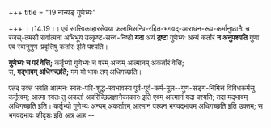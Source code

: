 +++
title = "19 नान्यङ् गुणेभ्यः"

+++
।।14.19।। एवं सात्त्विकाहारसेवया फलाभिसन्धि-रहित-भगवद्-आराधन-रूप-कर्मानुष्ठानैः च रजस्-तमसी सर्वात्मना अभिभूय उत्कृष्ट-सत्त्व-निष्ठो **यदा** अयं **द्रष्टा** गुणेभ्यः अन्यं कर्तारं **न अनुपश्यति** गुणा एव स्वानुगुण-प्रवृत्तिषु कर्तारः इति पश्यति।  

**गुणेभ्यः च परं वेत्ति;** कर्तृभ्यो गुणेभ्यः च परम् अन्यम् आत्मानम् अकर्तारं वेत्ति;  
स, **मद्भावम् अधिगच्छति;** मम यो भावः तम् अधिगच्छति। 

एतद् उक्तं भवति आत्मनः स्वतः-परि-शुद्ध-स्वभावस्य पूर्व-पूर्व-कर्म-मूल--गुण-सङ्ग-निमित्तं विविधकर्मसु कर्तृत्वम्; आत्मा स्वतः तु अकर्ता अपरिच्छिन्नज्ञानैकाकारः इति एवम् आत्मानं यदा पश्यति; तदा मद्भावम् अधिगच्छति इति। कर्तृभ्यो गुणेभ्यः अन्यम् अकर्तारम् आत्मानं पश्यन् भगवद्भावम् अधिगच्छति इति उक्तम्; स भगवद्भावः कीदृशः इति अत्र आह -- 